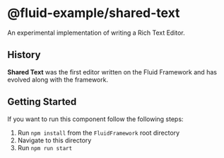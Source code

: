 # @fluid-example/shared-text

An experimental implementation of writing a Rich Text Editor.

## History

**Shared Text** was the first editor written on the Fluid Framework and has evolved along with the framework.

## Getting Started

If you want to run this component follow the following steps:

1. Run `npm install` from the `FluidFramework` root directory
2. Navigate to this directory
3. Run `npm run start`
